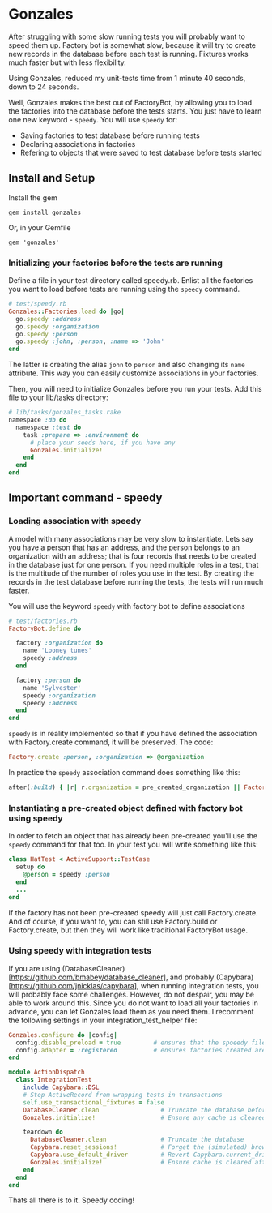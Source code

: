 # Gonzales

After struggling with some slow running tests you will probably want to speed them up. Factory bot is somewhat slow, because it will try to create new records in the database before each test is running. Fixtures works much faster but with less flexibility.

Using Gonzales, reduced my unit-tests time from 1 minute 40 seconds, down to 24 seconds.

Well, Gonzales makes the best out of FactoryBot, by allowing you to load the factories into the database before the tests starts.
You just have to learn one new keyword - `speedy`. You will use `speedy` for:

* Saving factories to test database before running tests
* Declaring associations in factories
* Refering to objects that were saved to test database before tests started

## Install and Setup

Install the gem

    gem install gonzales

Or, in your Gemfile

    gem 'gonzales'

### Initializing your factories before the tests are running

Define a file in your test directory called speedy.rb. Enlist all the factories you want to load before tests are running using the `speedy` command.

``` Ruby
# test/speedy.rb
Gonzales::Factories.load do |go|
  go.speedy :address
  go.speedy :organization
  go.speedy :person
  go.speedy :john, :person, :name => 'John'
end
```

The latter is creating the alias `john` to `person` and also changing its `name` attribute. This way you can easily customize associations in your factories.

Then, you will need to initialize Gonzales before you run your tests.
Add this file to your lib/tasks directory:

``` Ruby
# lib/tasks/gonzales_tasks.rake
namespace :db do
  namespace :test do
    task :prepare => :environment do
      # place your seeds here, if you have any
      Gonzales.initialize!
    end
  end
end
```

## Important command - speedy

### Loading association with speedy

A model with many associations may be very slow to instantiate. Lets say you have a person that has an address, and the person belongs to an organization with an address; that is four records that needs to be created in the database just for one person. If you need multiple roles in a test, that is the multitude of the number of roles you use in the test. By creating the records in the test database before running the tests, the tests will run much faster.

You will use the keyword `speedy` with factory bot to define associations

``` Ruby
# test/factories.rb
FactoryBot.define do

  factory :organization do
    name 'Looney tunes'
    speedy :address
  end

  factory :person do
    name 'Sylvester'
    speedy :organization
    speedy :address
  end
end
```

`speedy` is in reality implemented so that if you have defined the association with Factory.create command, it will be preserved. The code:

``` Ruby
Factory.create :person, :organization => @organization
```

In practice the `speedy` association command does something like this:

``` Ruby
after(:build) { |r| r.organization = pre_created_organization || Factory.create(:organization) unless r.organization }
```

### Instantiating a pre-created object defined with factory bot using speedy

In order to fetch an object that has already been pre-created you'll use the `speedy` command for that too.
In your test you will write something like this:

``` Ruby
class HatTest < ActiveSupport::TestCase
  setup do
    @person = speedy :person
  end
  ...
end
```

If the factory has not been pre-created speedy will just call Factory.create. And of course, if you want to, you can still use Factory.build or Factory.create, but then they will work like traditional FactoryBot usage.

### Using speedy with integration tests

If you are using (DatabaseCleaner)[https://github.com/bmabey/database_cleaner], and probably (Capybara)[https://github.com/jnicklas/capybara], when running integration tests, you will probably face some challenges. However, do not despair, you may be able to work around this. Since you do not want to load all your factories in advance, you can let Gonzales load them as you need them. I recomment the following settings in your integration_test_helper file:

``` Ruby
Gonzales.configure do |config|
  config.disable_preload = true         # ensures that the spoeedy file is not loaded when initializing Gonzales
  config.adapter = :registered          # ensures factories created are cached as they would be when loaded from speedy file.
end

module ActionDispatch
  class IntegrationTest
    include Capybara::DSL
    # Stop ActiveRecord from wrapping tests in transactions
    self.use_transactional_fixtures = false
    DatabaseCleaner.clean                 # Truncate the database before tests are run the first time
    Gonzales.initialize!                  # Ensure any cache is cleared before we run the tests

    teardown do
      DatabaseCleaner.clean               # Truncate the database
      Capybara.reset_sessions!            # Forget the (simulated) browser state
      Capybara.use_default_driver         # Revert Capybara.current_driver to Capybara.default_driver
      Gonzales.initialize!                # Ensure cache is cleared after running each test
    end
  end
end
```

Thats all there is to it. Speedy coding!
